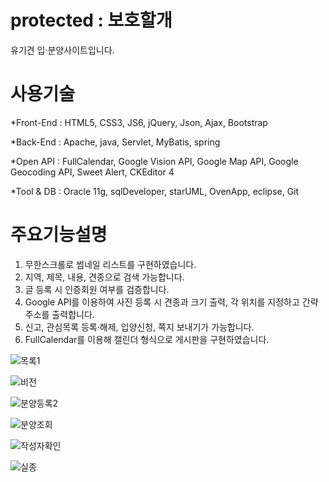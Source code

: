 # protected : 보호할개
유기견 입·분양사이트입니다.


  

# 사용기술
*Front-End : HTML5, CSS3, JS6, jQuery, Json, Ajax, Bootstrap

*Back-End : Apache, java, Servlet, MyBatis, spring

*Open API : FullCalendar, Google Vision API, Google Map API, Google Geocoding API, Sweet Alert, CKEditor 4

*Tool & DB : Oracle 11g, sqlDeveloper, starUML, OvenApp, eclipse, Git

  


# 주요기능설명

1. 무한스크롤로 썸네일 리스트를 구현하였습니다.
2. 지역, 제목, 내용, 견종으로 검색 가능합니다.
3. 글 등록 시 인증회원 여부를 검증합니다.
4. Google API를 이용하여 사진 등록 시 견종과 크기 출력, 각 위치를 지정하고 간략 주소를 출력합니다.
5. 신고, 관심목록 등록·해제, 입양신청, 쪽지 보내기가 가능합니다.
6. FullCalendar를 이용해 캘린더 형식으로 게시판을 구현하였습니다.
  

![목록1](https://user-images.githubusercontent.com/50124719/70513419-eb88f880-1b74-11ea-825f-57729a40f4fb.png)

![비전](https://user-images.githubusercontent.com/50124719/70514847-b29e5300-1b77-11ea-8a27-9e487d6709e5.gif)

![분양등록2 ](https://user-images.githubusercontent.com/50124719/70515164-39ebc680-1b78-11ea-861d-6b217142cc54.png)

![분양조회](https://user-images.githubusercontent.com/50124719/70516129-c945a980-1b79-11ea-8fe0-629025964da5.png)

![작성자확인](https://user-images.githubusercontent.com/50124719/70515780-3dcc1880-1b79-11ea-84a3-407a53c93720.png)

![실종](https://user-images.githubusercontent.com/50124719/70516126-c8ad1300-1b79-11ea-9502-52259771845c.png)


